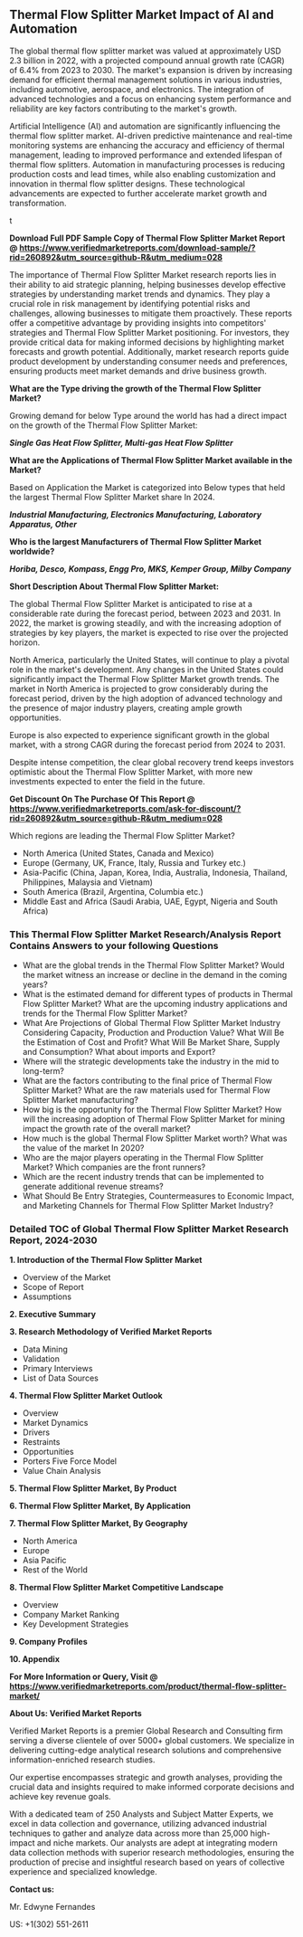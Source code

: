 <h2>Thermal Flow Splitter Market Impact of AI and Automation</h2><p>The global thermal flow splitter market was valued at approximately USD 2.3 billion in 2022, with a projected compound annual growth rate (CAGR) of 6.4% from 2023 to 2030. The market's expansion is driven by increasing demand for efficient thermal management solutions in various industries, including automotive, aerospace, and electronics. The integration of advanced technologies and a focus on enhancing system performance and reliability are key factors contributing to the market's growth.</p><p>Artificial Intelligence (AI) and automation are significantly influencing the thermal flow splitter market. AI-driven predictive maintenance and real-time monitoring systems are enhancing the accuracy and efficiency of thermal management, leading to improved performance and extended lifespan of thermal flow splitters. Automation in manufacturing processes is reducing production costs and lead times, while also enabling customization and innovation in thermal flow splitter designs. These technological advancements are expected to further accelerate market growth and transformation.</p>t</p><p id="" class=""><strong>Download Full PDF Sample Copy of Thermal Flow Splitter Market Report @ <a href="https://www.verifiedmarketreports.com/download-sample/?rid=260892&utm_source=github-R&utm_medium=028" target="_blank">https://www.verifiedmarketreports.com/download-sample/?rid=260892&utm_source=github-R&utm_medium=028</a></strong></p><p>The importance of&nbsp;Thermal Flow Splitter Market research reports lies in their ability to aid strategic planning, helping businesses develop effective strategies by understanding market trends and dynamics. They play a crucial role in risk management by identifying potential risks and challenges, allowing businesses to mitigate them proactively. These reports offer a competitive advantage by providing insights into competitors' strategies and Thermal Flow Splitter Market positioning. For investors, they provide critical data for making informed decisions by highlighting market forecasts and growth potential. Additionally, market research reports guide product development by understanding consumer needs and preferences, ensuring products meet market demands and drive business growth.</p><p><strong>What are the&nbsp;Type driving the growth of the Thermal Flow Splitter Market?</strong></p><p id="" class="">Growing demand for below Type around the world has had a direct impact on the growth of the Thermal Flow Splitter Market:</p><em><strong>Single Gas Heat Flow Splitter, Multi-gas Heat Flow Splitter</strong></em></p><strong>What are the&nbsp;Applications&nbsp;of Thermal Flow Splitter Market available in the Market?</strong></p><p id="" class="">Based on Application the Market is categorized into Below types that held the largest Thermal Flow Splitter Market share In 2024.</p><em><strong>Industrial Manufacturing, Electronics Manufacturing, Laboratory Apparatus, Other</strong></em></p><strong>Who is the largest Manufacturers of Thermal Flow Splitter Market worldwide?</strong></p><p><em><strong>Horiba, Desco, Kompass, Engg Pro, MKS, Kemper Group, Milby Company</strong></em></p><p id="" class=""><strong>Short Description About Thermal Flow Splitter Market:</strong></p><p>The global Thermal Flow Splitter Market is anticipated to rise at a considerable rate during the forecast period, between 2023 and 2031. In 2022, the market is growing steadily, and with the increasing adoption of strategies by key players, the market is expected to rise over the projected horizon.</p><p>North America, particularly the United States, will continue to play a pivotal role in the market's development. Any changes in the United States could significantly impact the Thermal Flow Splitter Market growth trends. The market in North America is projected to grow considerably during the forecast period, driven by the high adoption of advanced technology and the presence of major industry players, creating ample growth opportunities.</p><p>Europe is also expected to experience significant growth in the global market, with a strong CAGR during the forecast period from 2024 to 2031.</p><p>Despite intense competition, the clear global recovery trend keeps investors optimistic about the Thermal Flow Splitter Market, with more new investments expected to enter the field in the future.</p><p id="" class=""><strong>Get Discount On The Purchase Of This Report @ <a href="https://www.verifiedmarketreports.com/ask-for-discount/?rid=260892&utm_source=github-R&utm_medium=028" target="_blank">https://www.verifiedmarketreports.com/ask-for-discount/?rid=260892&utm_source=github-R&utm_medium=028</a></strong></p>Which regions are leading the Thermal Flow Splitter Market?</p><ul><li>North America (United States, Canada and Mexico)</li><li>Europe (Germany, UK, France, Italy, Russia and Turkey etc.)</li><li>Asia-Pacific (China, Japan, Korea, India, Australia, Indonesia, Thailand, Philippines, Malaysia and Vietnam)</li><li>South America (Brazil, Argentina, Columbia etc.)</li><li>Middle East and Africa (Saudi Arabia, UAE, Egypt, Nigeria and South Africa)</li></ul><h3 id="" class="">This Thermal Flow Splitter Market Research/Analysis Report Contains Answers to your following Questions</h3><ul><li>What are the global trends in the Thermal Flow Splitter Market? Would the market witness an increase or decline in the demand in the coming years?</li><li>What is the estimated demand for different types of products in Thermal Flow Splitter Market? What are the upcoming industry applications and trends for the Thermal Flow Splitter Market?</li><li>What Are Projections of Global Thermal Flow Splitter Market Industry Considering Capacity, Production and Production Value? What Will Be the Estimation of Cost and Profit? What Will Be Market Share, Supply and Consumption? What about imports and Export?</li><li>Where will the strategic developments take the industry in the mid to long-term?</li><li>What are the factors contributing to the final price of Thermal Flow Splitter Market? What are the raw materials used for Thermal Flow Splitter Market manufacturing?</li><li>How big is the opportunity for the Thermal Flow Splitter Market? How will the increasing adoption of Thermal Flow Splitter Market for mining impact the growth rate of the overall market?</li><li>How much is the global Thermal Flow Splitter Market worth? What was the value of the market In 2020?</li><li>Who are the major players operating in the Thermal Flow Splitter Market? Which companies are the front runners?</li><li>Which are the recent industry trends that can be implemented to generate additional revenue streams?</li><li>What Should Be Entry Strategies, Countermeasures to Economic Impact, and Marketing Channels for Thermal Flow Splitter Market Industry?</li></ul><h3 id="" class="">Detailed TOC of Global Thermal Flow Splitter Market Research Report, 2024-2030</h3><p id="" class=""><strong>1. Introduction of the Thermal Flow Splitter Market</strong></p><ul><li>Overview of the Market</li><li>Scope of Report</li><li>Assumptions</li></ul><p id="" class=""><strong>2. Executive Summary</strong></p><p id="" class=""><strong>3. Research Methodology of Verified Market Reports</strong></p><ul><li>Data Mining</li><li>Validation</li><li>Primary Interviews</li><li>List of Data Sources</li></ul><p id="" class=""><strong>4. Thermal Flow Splitter Market Outlook</strong></p><ul><li>Overview</li><li>Market Dynamics</li><li>Drivers</li><li>Restraints</li><li>Opportunities</li><li>Porters Five Force Model</li><li>Value Chain Analysis</li></ul><p id="" class=""><strong>5. Thermal Flow Splitter Market, By Product</strong></p><p id="" class=""><strong>6. Thermal Flow Splitter Market, By Application</strong></p><p id="" class=""><strong>7. Thermal Flow Splitter Market, By Geography</strong></p><ul><li>North America</li><li>Europe</li><li>Asia Pacific</li><li>Rest of the World</li></ul><p id="" class=""><strong>8. Thermal Flow Splitter Market Competitive Landscape</strong></p><ul><li>Overview</li><li>Company Market Ranking</li><li>Key Development Strategies</li></ul><p id="" class=""><strong>9. Company Profiles</strong></p><p id="" class=""><strong>10. Appendix</strong></p><p id="" class=""><strong>For More Information or Query, Visit @ <a href="https://www.verifiedmarketreports.com/product/thermal-flow-splitter-market/" target="_blank">https://www.verifiedmarketreports.com/product/thermal-flow-splitter-market/</a></strong></p><p id="" class=""><strong>About Us: Verified Market Reports</strong></p><p id="" class="">Verified Market Reports is a premier Global Research and Consulting firm serving a diverse clientele of over 5000+ global customers. We specialize in delivering cutting-edge analytical research solutions and comprehensive information-enriched research studies.</p><p id="" class="">Our expertise encompasses strategic and growth analyses, providing the crucial data and insights required to make informed corporate decisions and achieve key revenue goals.</p><p id="" class="">With a dedicated team of 250 Analysts and Subject Matter Experts, we excel in data collection and governance, utilizing advanced industrial techniques to gather and analyze data across more than 25,000 high-impact and niche markets. Our analysts are adept at integrating modern data collection methods with superior research methodologies, ensuring the production of precise and insightful research based on years of collective experience and specialized knowledge.</p><p id="" class=""><strong>Contact us:</strong></p><p id="" class="">Mr. Edwyne Fernandes</p><p id="" class="">US: +1(302) 551-2611</p>